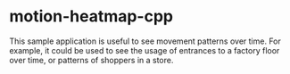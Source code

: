 # motion-heatmap-cpp
This sample application is useful to see movement patterns over time. For example, it could be used to see the usage of entrances to a factory floor over time, or patterns of shoppers in a store.
